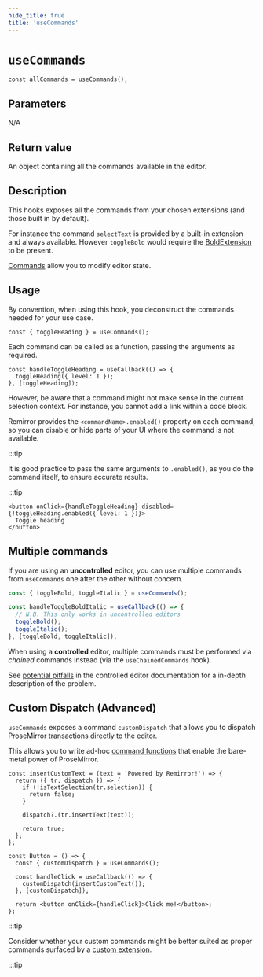 ```yaml
---
hide_title: true
title: 'useCommands'
---
```


# `useCommands`

```tsx
const allCommands = useCommands();
```

## Parameters

N/A

## Return value

An object containing all the commands available in the editor.

## Description

This hooks exposes all the commands from your chosen extensions (and those built in by default).

For instance the command `selectText` is provided by a built-in extension and always available. However `toggleBold` would require the [BoldExtension](/docs/extensions/bold-extension) to be present.

[Commands](/docs/getting-started/commands-and-helpers#commands) allow you to modify editor state.

## Usage

By convention, when using this hook, you deconstruct the commands needed for your use case.

```tsx
const { toggleHeading } = useCommands();
```

Each command can be called as a function, passing the arguments as required.

```tsx
const handleToggleHeading = useCallback(() => {
  toggleHeading({ level: 1 });
}, [toggleHeading]);
```

However, be aware that a command might not make sense in the current selection context. For instance, you cannot add a link within a code block.

Remirror provides the `<commandName>.enabled()` property on each command, so you can disable or hide parts of your UI where the command is not available.

:::tip

It is good practice to pass the same arguments to `.enabled()`, as you do the command itself, to ensure accurate results.

:::tip

```tsx
<button onClick={handleToggleHeading} disabled={!toggleHeading.enabled({ level: 1 })}>
  Toggle heading
</button>
```

## Multiple commands

If you are using an **uncontrolled** editor, you can use multiple commands from `useCommands` one after the other without concern.

```jsx
const { toggleBold, toggleItalic } = useCommands();

const handleToggleBoldItalic = useCallback(() => {
  // N.B. This only works in uncontrolled editors
  toggleBold();
  toggleItalic();
}, [toggleBold, toggleItalic]);
```

When using a **controlled** editor, multiple commands must be performed via _chained_ commands instead (via the `useChainedCommands` hook).

See [potential pitfalls](/docs/react/controlled/#potential-pitfalls) in the controlled editor documentation for a in-depth description of the problem.

## Custom Dispatch (Advanced)

`useCommands` exposes a command `customDispatch` that allows you to dispatch ProseMirror transactions directly to the editor.

This allows you to write ad-hoc [command functions](/docs/getting-started/commands-and-helpers#how-this-works-advanced) that enable the bare-metal power of ProseMirror.

```tsx
const insertCustomText = (text = 'Powered by Remirror!') => {
  return ({ tr, dispatch }) => {
    if (!isTextSelection(tr.selection)) {
      return false;
    }

    dispatch?.(tr.insertText(text));

    return true;
  };
};

const Button = () => {
  const { customDispatch } = useCommands();

  const handleClick = useCallback(() => {
    customDispatch(insertCustomText());
  }, [customDispatch]);

  return <button onClick={handleClick}>Click me!</button>;
};
```

:::tip

Consider whether your custom commands might be better suited as proper commands surfaced by a [custom extension](/docs/getting-started/custom-extension).

:::tip
